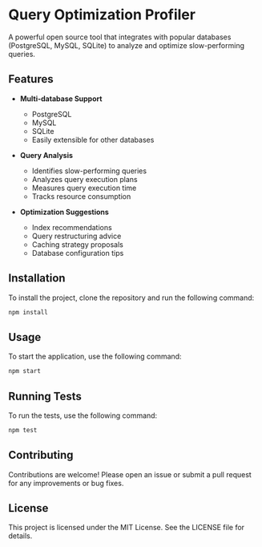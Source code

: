 # Query Optimization Profiler

A powerful open source tool that integrates with popular databases (PostgreSQL, MySQL, SQLite) to analyze and optimize slow-performing queries.

## Features

- **Multi-database Support**

  - PostgreSQL
  - MySQL
  - SQLite
  - Easily extensible for other databases

- **Query Analysis**

  - Identifies slow-performing queries
  - Analyzes query execution plans
  - Measures query execution time
  - Tracks resource consumption

- **Optimization Suggestions**
  - Index recommendations
  - Query restructuring advice
  - Caching strategy proposals
  - Database configuration tips

## Installation

To install the project, clone the repository and run the following command:

```bash
npm install
```

## Usage

To start the application, use the following command:

```bash
npm start
```

## Running Tests

To run the tests, use the following command:

```bash
npm test
```

## Contributing

Contributions are welcome! Please open an issue or submit a pull request for any improvements or bug fixes.

## License

This project is licensed under the MIT License. See the LICENSE file for details.

